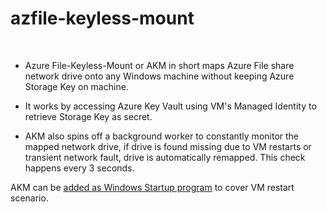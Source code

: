 # azfile-keyless-mount  
<br />

* Azure File-Keyless-Mount or AKM in short maps Azure File share network drive onto any Windows machine without keeping Azure Storage Key on machine.  

* It works by accessing Azure Key Vault using VM's Managed Identity to retrieve Storage Key as secret.  

* AKM also spins off a background worker to constantly monitor the mapped network drive, if drive is found missing due to VM restarts or transient network fault,
drive is automatically remapped. This check happens every 3 seconds.  

AKM can be [added as Windows Startup program](https://shellgeek.com/startup-folder-path-in-windows-server/) to cover VM restart scenario.
